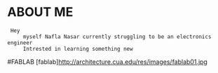 # ABOUT ME
     Hey 
         myself Nafla Nasar currently struggling to be an electronics engineer
         Intrested in learning something new
#FABLAB
[fablab]http://architecture.cua.edu/res/images/fablab01.jpg
